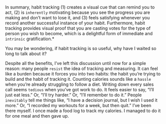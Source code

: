 In summary, habit tracking (1) creates a visual cue that can remind
you to act, (2) is `inherently` motivating because you see the progress
you are making and don’t want to lose it, and (3) feels satisfying
whenever you record another successful instance of your habit.
Furthermore, habit tracking provides visual proof that you are casting
votes for the type of person you wish to become, which is a delightful
form of immediate and `intrinsic` gratification.*

You may be wondering, if habit tracking is so useful, why have I
waited so long to talk about it?

Despite all the benefits, I’ve left this discussion until now for a
simple reason: many people `resist` the idea of tracking and measuring.
It can feel like a burden because it forces you into two habits: the habit
you’re trying to build and the habit of tracking it. Counting calories
sounds like a `hassle` when you’re already struggling to follow a diet.
Writing down every sales call seems `tedious` when you’ve got work to
do. It feels easier to say, “I’ll just eat less.” Or, “I’ll try harder.” Or, “I’ll
remember to do it.” People `inevitably` tell me things like, “I have a
decision journal, but I wish I used it more.” Or, “I recorded my
workouts for a week, but then quit.” I’ve been there myself. I once
made a food log to track my calories. I managed to do it for one meal
and then gave up.